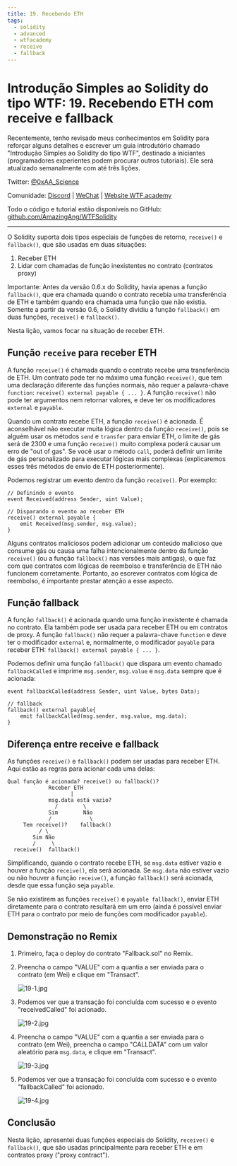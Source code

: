 ```yaml
---
title: 19. Recebendo ETH
tags:
  - solidity
  - advanced
  - wtfacademy
  - receive
  - fallback
---
```


# Introdução Simples ao Solidity do tipo WTF: 19. Recebendo ETH com receive e fallback

Recentemente, tenho revisado meus conhecimentos em Solidity para reforçar alguns detalhes e escrever um guia introdutório chamado "Introdução Simples ao Solidity do tipo WTF", destinado a iniciantes (programadores experientes podem procurar outros tutoriais). Ele será atualizado semanalmente com até três lições.

Twitter: [@0xAA_Science](https://twitter.com/0xAA_Science)

Comunidade: [Discord](https://discord.gg/5akcruXrsk) | [WeChat](https://docs.google.com/forms/d/e/1FAIpQLSe4KGT8Sh6sJ7hedQRuIYirOoZK_85miz3dw7vA1-YjodgJ-A/viewform?usp=sf_link) | [Website WTF.academy](https://wtf.academy)

Todo o código e tutorial estão disponíveis no GitHub: [github.com/AmazingAng/WTFSolidity](https://github.com/AmazingAng/WTFSolidity)

-----

O Solidity suporta dois tipos especiais de funções de retorno, `receive()` e `fallback()`, que são usadas em duas situações:

1. Receber ETH
2. Lidar com chamadas de função inexistentes no contrato (contratos proxy)

Importante: Antes da versão 0.6.x do Solidity, havia apenas a função `fallback()`, que era chamada quando o contrato recebia uma transferência de ETH e também quando era chamada uma função que não existia.
Somente a partir da versão 0.6, o Solidity dividiu a função `fallback()` em duas funções, `receive()` e `fallback()`.

Nesta lição, vamos focar na situação de receber ETH.

## Função `receive` para receber ETH

A função `receive()` é chamada quando o contrato recebe uma transferência de ETH. Um contrato pode ter no máximo uma função `receive()`, que tem uma declaração diferente das funções normais, não requer a palavra-chave `function`: `receive() external payable { ... }`. A função `receive()` não pode ter argumentos nem retornar valores, e deve ter os modificadores `external` e `payable`.

Quando um contrato recebe ETH, a função `receive()` é acionada. É aconselhável não executar muita lógica dentro da função `receive()`, pois se alguém usar os métodos `send` e `transfer` para enviar ETH, o limite de gás será de 2300 e uma função `receive()` muito complexa poderá causar um erro de "out of gas". Se você usar o método `call`, poderá definir um limite de gás personalizado para executar lógicas mais complexas (explicaremos esses três métodos de envio de ETH posteriormente).

Podemos registrar um evento dentro da função `receive()`. Por exemplo:

```solidity
// Definindo o evento
event Received(address Sender, uint Value);

// Disparando o evento ao receber ETH
receive() external payable {
    emit Received(msg.sender, msg.value);
}
```

Alguns contratos maliciosos podem adicionar um conteúdo malicioso que consume gás ou causa uma falha intencionalmente dentro da função `receive()` (ou a função `fallback()` nas versões mais antigas), o que faz com que contratos com lógicas de reembolso e transferência de ETH não funcionem corretamente. Portanto, ao escrever contratos com lógica de reembolso, é importante prestar atenção a esse aspecto.

## Função fallback

A função `fallback()` é acionada quando uma função inexistente é chamada no contrato. Ela também pode ser usada para receber ETH ou em contratos de proxy. A função `fallback()` não requer a palavra-chave `function` e deve ter o modificador `external` e, normalmente, o modificador `payable` para receber ETH: `fallback() external payable { ... }`.

Podemos definir uma função `fallback()` que dispara um evento chamado `fallbackCalled` e imprime `msg.sender`, `msg.value` e `msg.data` sempre que é acionada:

```solidity
event fallbackCalled(address Sender, uint Value, bytes Data);

// fallback
fallback() external payable{
    emit fallbackCalled(msg.sender, msg.value, msg.data);
}
```

## Diferença entre receive e fallback

As funções `receive()` e `fallback()` podem ser usadas para receber ETH. Aqui estão as regras para acionar cada uma delas:

```text
Qual função é acionada? receive() ou fallback()?
             Receber ETH
                    |
             msg.data está vazio?
               /        \
             Sim        Não
             /            \
     Tem receive()?    fallback()
          / \ 
        Sim Não
        /     \
  receive()  fallback()
```

Simplificando, quando o contrato recebe ETH, se `msg.data` estiver vazio e houver a função `receive()`, ela será acionada. Se `msg.data` não estiver vazio ou não houver a função `receive()`, a função `fallback()` será acionada, desde que essa função seja `payable`.

Se não existirem as funções `receive()` e `payable fallback()`, enviar ETH diretamente para o contrato resultará em um erro (ainda é possível enviar ETH para o contrato por meio de funções com modificador `payable`).

## Demonstração no Remix

1. Primeiro, faça o deploy do contrato "Fallback.sol" no Remix.
2. Preencha o campo "VALUE" com a quantia a ser enviada para o contrato (em Wei) e clique em "Transact".

    ![19-1.jpg](img/19-1.jpg)
3. Podemos ver que a transação foi concluída com sucesso e o evento "receivedCalled" foi acionado.

    ![19-2.jpg](img/19-2.jpg)
4. Preencha o campo "VALUE" com a quantia a ser enviada para o contrato (em Wei), preencha o campo "CALLDATA" com um valor aleatório para `msg.data`, e clique em "Transact".

    ![19-3.jpg](img/19-3.jpg)
5. Podemos ver que a transação foi concluída com sucesso e o evento "fallbackCalled" foi acionado.

    ![19-4.jpg](img/19-4.jpg)

## Conclusão

Nesta lição, apresentei duas funções especiais do Solidity, `receive()` e `fallback()`, que são usadas principalmente para receber ETH e em contratos proxy ("proxy contract").

<!-- This file was translated using AI by repo_ai_translate. For more information, visit https://github.com/marcelojsilva/repo_ai_translate -->